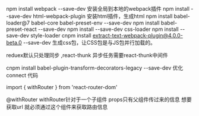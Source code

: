 npm install webpack --save-dev  安装全局到本地的webpack插件
npm install --save-dev html-webpack-plugin 安装html插件，生成html
npm install babel-loader@7 babel-core babel-preset-env --save-dev
npm install babel-preset-react --save-dev
npm install --save-dev css-loader
npm install --save-dev style-loader
cnpm install extract-text-webpack-plugin@4.0.0-beta.0 --save-dev 生成css包，让CSS包是与JS包并行加载的。



reduex默认只处理同步 ,react-thunk 异步任务需要react-thunk中间件

cnpm install babel-plugin-transform-decorators-legacy --save-dev   优化connect 代码

import { withRouter } from 'react-router-dom'

@withRouter  withRouter针对于一个子组件 props只有父组件传过来的信息 想要获取url 就必须通过这个组件来获取路由信息